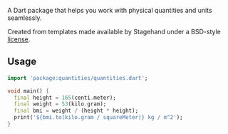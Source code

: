 A Dart package that helps you work with physical quantities and units
seamlessly.

Created from templates made available by Stagehand under a BSD-style
[license](https://github.com/dart-lang/stagehand/blob/master/LICENSE).

## Usage

```dart
import 'package:quantities/quantities.dart';

void main() {
  final height = 165(centi.meter);
  final weight = 53(kilo.gram);
  final bmi = weight / (height * height);
  print('${bmi.to(kilo.gram / squareMeter)} kg / m^2');
}
```
